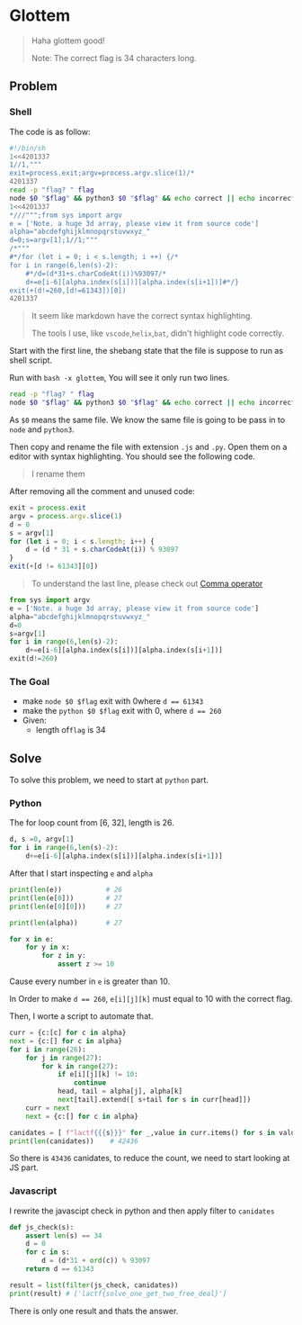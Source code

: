 # Glottem
> Haha glottem good!
> 
> Note: The correct flag is 34 characters long.

## Problem
### Shell
The code is as follow:
```sh
#!/bin/sh
1<<4201337
1//1,"""
exit=process.exit;argv=process.argv.slice(1)/*
4201337
read -p "flag? " flag
node $0 "$flag" && python3 $0 "$flag" && echo correct || echo incorrect
1<<4201337
*///""";from sys import argv
e = ['Note. a huge 3d array, please view it from source code']
alpha="abcdefghijklmnopqrstuvwxyz_"
d=0;s=argv[1];1//1;"""
/*"""
#*/for (let i = 0; i < s.length; i ++) {/*
for i in range(6,len(s)-2):
    #*/d=(d*31+s.charCodeAt(i))%93097/*
    d+=e[i-6][alpha.index(s[i])][alpha.index(s[i+1])]#*/}
exit(+(d!=260,[d!=61343])[0])
4201337
```
> It seem like markdown have the correct syntax highlighting.
> 
> The tools I use, like `vscode`,`helix`,`bat`, didn't highlight code correctly.

Start with the first line, the shebang state that the file is suppose to run as shell script.

Run with `bash -x glottem`, You will see it only run two lines.
```sh
read -p "flag? " flag
node $0 "$flag" && python3 $0 "$flag" && echo correct || echo incorrect
```
As `$0` means the same file. We know the same file is going to be pass in to `node` and `python3`.

Then copy and rename the file with extension `.js` and `.py`. Open them on a editor with syntax highlighting. You should see the following code.
> I rename them

After removing all the comment and unused code:
```js
exit = process.exit
argv = process.argv.slice(1)
d = 0
s = argv[1]
for (let i = 0; i < s.length; i++) {
    d = (d * 31 + s.charCodeAt(i)) % 93097
}
exit(+[d != 61343][0])
```
> To understand the last line, please check out [Comma operator]()
```py
from sys import argv
e = ['Note. a huge 3d array, please view it from source code']
alpha="abcdefghijklmnopqrstuvwxyz_"
d=0
s=argv[1]
for i in range(6,len(s)-2):
    d+=e[i-6][alpha.index(s[i])][alpha.index(s[i+1])]
exit(d!=260)
```
### The Goal
- make `node $0 $flag` exit with 0where `d == 61343`
- make the `python $0 $flag` exit with 0, where `d == 260`
- Given:
  - length of`flag` is 34

## Solve
To solve this problem, we need to start at `python` part.

### Python
The for loop count from [6, 32], length is 26.
```py
d, s =0, argv[1]
for i in range(6,len(s)-2):
    d+=e[i-6][alpha.index(s[i])][alpha.index(s[i+1])]
```

After that I start inspecting `e` and `alpha`
```python
print(len(e))           # 26
print(len(e[0]))        # 27
print(len(e[0][0]))     # 27

print(len(alpha))       # 27

for x in e:
    for y in x:
        for z in y:
            assert z >= 10
```
Cause every number in `e` is greater than 10.

In Order to make `d == 260`, `e[i][j][k]`  must equal to 10 with the correct flag.

Then, I worte a script to automate that.
```py
curr = {c:[c] for c in alpha}
next = {c:[] for c in alpha}
for i in range(26):
    for j in range(27):
        for k in range(27):
            if e[i][j][k] != 10:
                continue
            head, tail = alpha[j], alpha[k]
            next[tail].extend([ s+tail for s in curr[head]])
    curr = next
    next = {c:[] for c in alpha}

canidates = [ f"lactf{{{s}}}" for _,value in curr.items() for s in value ]
print(len(canidates))    # 42436
```
So there is `43436` canidates, to reduce the count, we need to start looking at JS part.

### Javascript
I rewrite the javascipt check in python and then apply filter to `canidates`
```py 
def js_check(s):
    assert len(s) == 34
    d = 0
    for c in s:
        d = (d*31 + ord(c)) % 93097
    return d == 61343

result = list(filter(js_check, canidates))
print(result) # ['lactf{solve_one_get_two_free_deal}']
```

There is only one result and thats the answer.

